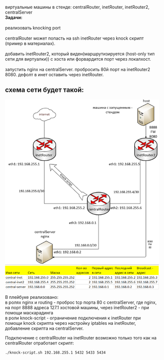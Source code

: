 виртуальные машины в стенде: centralRouter, inetRouter, inetRouter2, centralServer<br>
<b>Задачи:</b><br><br>
реализовать knocking port<br>
<br>
centralRouter может попасть на ssh inetRouter через knock скрипт (пример в материалах).<br>
<br>
добавить inetRouter2, который виден(маршрутизируется (host-only тип сети для виртуалки)) с хоста или форвардится порт через локалхост.<br>
<br>
запустить nginx на centralServer.
пробросить 80й порт на inetRouter2 8080.
дефолт в инет оставить через inetRouter.

<h2>схема сети будет такой:</h2>
<img src=".//screenshots//scheme.png"></img>
<img src=".//screenshots//scheme0.png"></img>

В плейбуке реализовано:<br>
в ролях nginx и routing - проброс tcp порта 80 c centralServer, где nginx, на порт 8888 адреса 127.1 хостовой машины, через inetRouter2 - при помощи маскарадинга<br>
в роли knock-script - ограничение подключения к inetRouter при помощи knock скрипта через настройку iptables на inetRouter, добавление скрипта на centralServer.<br>

Подключение c centralRouter на inetRouter возможно только того как на centralRouter отработает скрипт:<br>

```bash
./knock-script.sh 192.168.255.1 5432 5433 5434
```